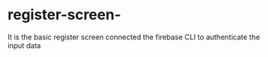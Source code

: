 # register-screen-
It is the basic register screen connected the firebase CLI to authenticate the input data
